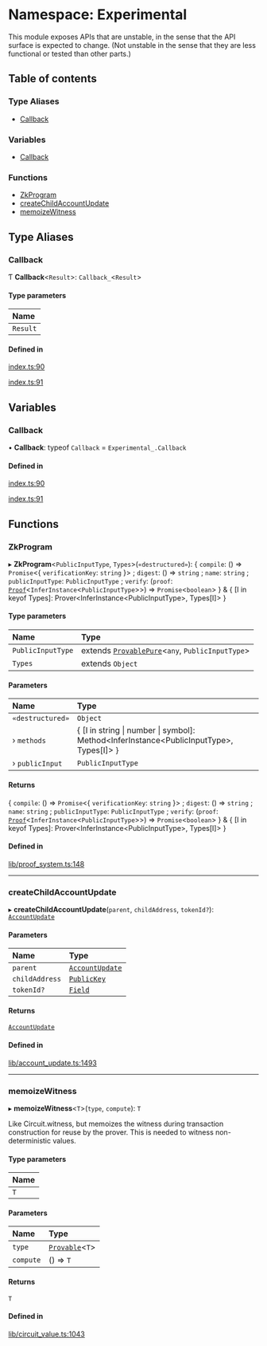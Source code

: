 # Namespace: Experimental

This module exposes APIs that are unstable, in the sense that the API surface is expected to change.
(Not unstable in the sense that they are less functional or tested than other parts.)

## Table of contents

### Type Aliases

- [Callback](Experimental.md#callback)

### Variables

- [Callback](Experimental.md#callback-1)

### Functions

- [ZkProgram](Experimental.md#zkprogram)
- [createChildAccountUpdate](Experimental.md#createchildaccountupdate)
- [memoizeWitness](Experimental.md#memoizewitness)

## Type Aliases

### Callback

Ƭ **Callback**<`Result`\>: `Callback_`<`Result`\>

#### Type parameters

| Name |
| :------ |
| `Result` |

#### Defined in

[index.ts:90](https://github.com/o1-labs/snarkyjs/blob/531db43/src/index.ts#L90)

[index.ts:91](https://github.com/o1-labs/snarkyjs/blob/531db43/src/index.ts#L91)

## Variables

### Callback

• **Callback**: typeof `Callback` = `Experimental_.Callback`

#### Defined in

[index.ts:90](https://github.com/o1-labs/snarkyjs/blob/531db43/src/index.ts#L90)

[index.ts:91](https://github.com/o1-labs/snarkyjs/blob/531db43/src/index.ts#L91)

## Functions

### ZkProgram

▸ **ZkProgram**<`PublicInputType`, `Types`\>(`«destructured»`): { `compile`: () => `Promise`<{ `verificationKey`: `string`  }\> ; `digest`: () => `string` ; `name`: `string` ; `publicInputType`: `PublicInputType` ; `verify`: (`proof`: [`Proof`](../classes/Proof.md)<`InferInstance`<`PublicInputType`\>\>) => `Promise`<`boolean`\>  } & { [I in keyof Types]: Prover<InferInstance<PublicInputType\>, Types[I]\> }

#### Type parameters

| Name | Type |
| :------ | :------ |
| `PublicInputType` | extends [`ProvablePure`](../interfaces/ProvablePure.md)<`any`, `PublicInputType`\> |
| `Types` | extends `Object` |

#### Parameters

| Name | Type |
| :------ | :------ |
| `«destructured»` | `Object` |
| › `methods` | { [I in string \| number \| symbol]: Method<InferInstance<PublicInputType\>, Types[I]\> } |
| › `publicInput` | `PublicInputType` |

#### Returns

{ `compile`: () => `Promise`<{ `verificationKey`: `string`  }\> ; `digest`: () => `string` ; `name`: `string` ; `publicInputType`: `PublicInputType` ; `verify`: (`proof`: [`Proof`](../classes/Proof.md)<`InferInstance`<`PublicInputType`\>\>) => `Promise`<`boolean`\>  } & { [I in keyof Types]: Prover<InferInstance<PublicInputType\>, Types[I]\> }

#### Defined in

[lib/proof_system.ts:148](https://github.com/o1-labs/snarkyjs/blob/531db43/src/lib/proof_system.ts#L148)

___

### createChildAccountUpdate

▸ **createChildAccountUpdate**(`parent`, `childAddress`, `tokenId?`): [`AccountUpdate`](../classes/AccountUpdate.md)

#### Parameters

| Name | Type |
| :------ | :------ |
| `parent` | [`AccountUpdate`](../classes/AccountUpdate.md) |
| `childAddress` | [`PublicKey`](../classes/Types.PublicKey.md) |
| `tokenId?` | [`Field`](../classes/Field.md) |

#### Returns

[`AccountUpdate`](../classes/AccountUpdate.md)

#### Defined in

[lib/account_update.ts:1493](https://github.com/o1-labs/snarkyjs/blob/531db43/src/lib/account_update.ts#L1493)

___

### memoizeWitness

▸ **memoizeWitness**<`T`\>(`type`, `compute`): `T`

Like Circuit.witness, but memoizes the witness during transaction construction
for reuse by the prover. This is needed to witness non-deterministic values.

#### Type parameters

| Name |
| :------ |
| `T` |

#### Parameters

| Name | Type |
| :------ | :------ |
| `type` | [`Provable`](../interfaces/Provable.md)<`T`\> |
| `compute` | () => `T` |

#### Returns

`T`

#### Defined in

[lib/circuit_value.ts:1043](https://github.com/o1-labs/snarkyjs/blob/531db43/src/lib/circuit_value.ts#L1043)
